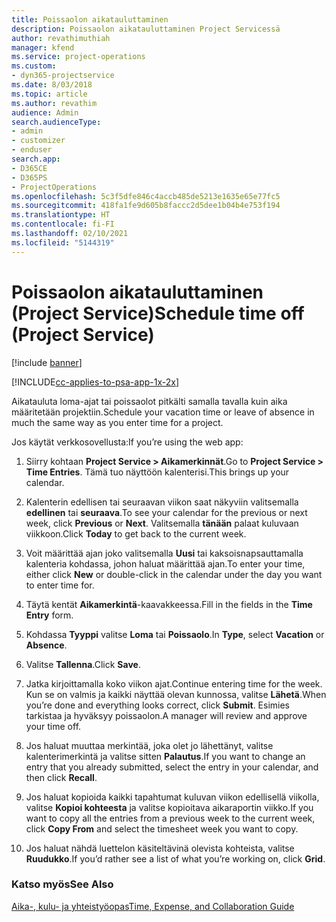```yaml
---
title: Poissaolon aikatauluttaminen
description: Poissaolon aikatauluttaminen Project Servicessä
author: revathimuthiah
manager: kfend
ms.service: project-operations
ms.custom:
- dyn365-projectservice
ms.date: 8/03/2018
ms.topic: article
ms.author: revathim
audience: Admin
search.audienceType:
- admin
- customizer
- enduser
search.app:
- D365CE
- D365PS
- ProjectOperations
ms.openlocfilehash: 5c3f5dfe846c4accb485de5213e1635e65e77fc5
ms.sourcegitcommit: 418fa1fe9d605b8faccc2d5dee1b04b4e753f194
ms.translationtype: HT
ms.contentlocale: fi-FI
ms.lasthandoff: 02/10/2021
ms.locfileid: "5144319"
---
```

# <a name="schedule-time-off-project-service"></a><span data-ttu-id="3a064-103">Poissaolon aikatauluttaminen (Project Service)</span><span class="sxs-lookup"><span data-stu-id="3a064-103">Schedule time off (Project Service)</span></span>

[!include [banner](../includes/psa-now-project-operations.md)]

[!INCLUDE[cc-applies-to-psa-app-1x-2x](../includes/cc-applies-to-psa-app-1x-2x.md)]

<span data-ttu-id="3a064-104">Aikatauluta loma-ajat tai poissaolot pitkälti samalla tavalla kuin aika määritetään projektiin.</span><span class="sxs-lookup"><span data-stu-id="3a064-104">Schedule your vacation time or leave of absence in much the same way as you enter time for a project.</span></span>  
  
 <span data-ttu-id="3a064-105">Jos käytät verkkosovellusta:</span><span class="sxs-lookup"><span data-stu-id="3a064-105">If you’re using the web app:</span></span>  
  
1.  <span data-ttu-id="3a064-106">Siirry kohtaan **Project Service > Aikamerkinnät**.</span><span class="sxs-lookup"><span data-stu-id="3a064-106">Go to **Project Service > Time Entries**.</span></span> <span data-ttu-id="3a064-107">Tämä tuo näyttöön kalenterisi.</span><span class="sxs-lookup"><span data-stu-id="3a064-107">This brings up your calendar.</span></span>  
  
2.  <span data-ttu-id="3a064-108">Kalenterin edellisen tai seuraavan viikon saat näkyviin valitsemalla **edellinen** tai **seuraava**.</span><span class="sxs-lookup"><span data-stu-id="3a064-108">To see your calendar for the previous or next week, click **Previous** or **Next**.</span></span> <span data-ttu-id="3a064-109">Valitsemalla **tänään** palaat kuluvaan viikkoon.</span><span class="sxs-lookup"><span data-stu-id="3a064-109">Click **Today** to get back to the current week.</span></span>  
  
3.  <span data-ttu-id="3a064-110">Voit määrittää ajan joko valitsemalla **Uusi** tai kaksoisnapsauttamalla kalenteria kohdassa, johon haluat määrittää ajan.</span><span class="sxs-lookup"><span data-stu-id="3a064-110">To enter your time, either click **New** or double-click in the calendar under the day you want to enter time for.</span></span>  
  
4.  <span data-ttu-id="3a064-111">Täytä kentät **Aikamerkintä**-kaavakkeessa.</span><span class="sxs-lookup"><span data-stu-id="3a064-111">Fill in the fields in the **Time Entry** form.</span></span>  
  
5.  <span data-ttu-id="3a064-112">Kohdassa **Tyyppi** valitse **Loma** tai **Poissaolo**.</span><span class="sxs-lookup"><span data-stu-id="3a064-112">In **Type**, select **Vacation** or **Absence**.</span></span>  
  
6.  <span data-ttu-id="3a064-113">Valitse **Tallenna**.</span><span class="sxs-lookup"><span data-stu-id="3a064-113">Click **Save**.</span></span>  
  
7.  <span data-ttu-id="3a064-114">Jatka kirjoittamalla koko viikon ajat.</span><span class="sxs-lookup"><span data-stu-id="3a064-114">Continue entering time for the week.</span></span> <span data-ttu-id="3a064-115">Kun se on valmis ja kaikki näyttää olevan kunnossa, valitse **Lähetä**.</span><span class="sxs-lookup"><span data-stu-id="3a064-115">When you’re done and everything looks correct, click **Submit**.</span></span> <span data-ttu-id="3a064-116">Esimies tarkistaa ja hyväksyy poissaolon.</span><span class="sxs-lookup"><span data-stu-id="3a064-116">A manager will review and approve your time off.</span></span>  
  
8.  <span data-ttu-id="3a064-117">Jos haluat muuttaa merkintää, joka olet jo lähettänyt, valitse kalenterimerkintä ja valitse sitten **Palautus**.</span><span class="sxs-lookup"><span data-stu-id="3a064-117">If you want to change an entry that you already submitted, select the entry in your calendar, and then click **Recall**.</span></span>  
  
9. <span data-ttu-id="3a064-118">Jos haluat kopioida kaikki tapahtumat kuluvan viikon edellisellä viikolla, valitse **Kopioi kohteesta** ja valitse kopioitava aikaraportin viikko.</span><span class="sxs-lookup"><span data-stu-id="3a064-118">If you want to copy all the entries from a previous week to the current week, click **Copy From** and select the timesheet week you want to copy.</span></span>  
  
10. <span data-ttu-id="3a064-119">Jos haluat nähdä luettelon käsiteltävinä olevista kohteista, valitse **Ruudukko**.</span><span class="sxs-lookup"><span data-stu-id="3a064-119">If you’d rather see a list of what you’re working on, click **Grid**.</span></span>  
  
### <a name="see-also"></a><span data-ttu-id="3a064-120">Katso myös</span><span class="sxs-lookup"><span data-stu-id="3a064-120">See Also</span></span>  
 [<span data-ttu-id="3a064-121">Aika-, kulu- ja yhteistyöopas</span><span class="sxs-lookup"><span data-stu-id="3a064-121">Time, Expense, and Collaboration Guide</span></span>](../psa/time-expense-collaboration-guide.md)
